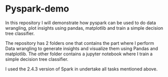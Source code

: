 # Pyspark-demo
In this repository I will demonstrate how pyspark can be used to do data wrangling, plot insights using pandas, matplotlib and train a simple decision tree classifier.

The repository has 2 folders one that contains the part where I perform Data wrangling to generate insights and visualize them using Pandas and matplotlib. The other folder contains a jupyter notebook where I train a simple decision tree classifier. 

I used the 2.4.3 version of Spark in undertake all tasks mentioned above.
